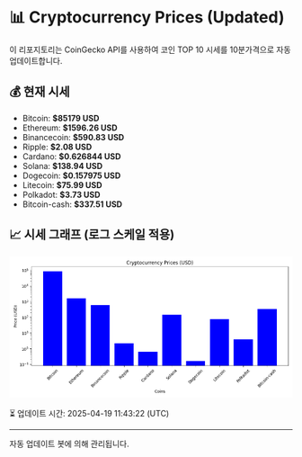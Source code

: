 
# 📊 Cryptocurrency Prices (Updated)

이 리포지토리는 CoinGecko API를 사용하여 코인 TOP 10 시세를 10분가격으로 자동 업데이트합니다.

## 💰 현재 시세
- Bitcoin: **$85179 USD**
- Ethereum: **$1596.26 USD**
- Binancecoin: **$590.83 USD**
- Ripple: **$2.08 USD**
- Cardano: **$0.626844 USD**
- Solana: **$138.94 USD**
- Dogecoin: **$0.157975 USD**
- Litecoin: **$75.99 USD**
- Polkadot: **$3.73 USD**
- Bitcoin-cash: **$337.51 USD**

## 📈 시세 그래프 (로그 스케일 적용)
![Crypto Prices](crypto_prices.png)

⏳ 업데이트 시간: 2025-04-19 11:43:22 (UTC)

---
자동 업데이트 봇에 의해 관리됩니다.
